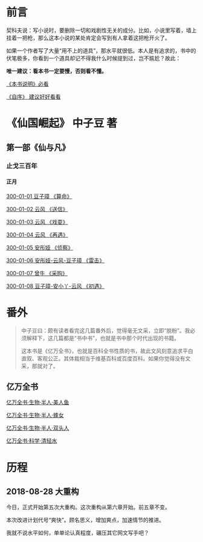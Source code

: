 # 前言

契科夫说：写小说时，要删除一切和戏剧性无关的成分。比如，小说里写着，墙上挂着一把枪，那么这本小说的某处肯定会写到有人拿着这把枪开火了。

如果一个作者写了大量“用不上的道具”，那水平就很低。本人是有追求的，书中的伏笔极多，你看到一个道具却记不得我什么时候提到过，岂不尴尬？故此：

**唯一建议：看本书一定要慢，否则看不懂。**

[《本书说明》必看 ](https://github.com/zhy1378/RiseOfGodsNation)

[《自序》 建议好好看看](https://github.com/zhy1378/RiseOfGodsNation/blob/master/Preface.md)

# 《仙国崛起》 中子豆 著  
## 第一部《仙与凡》  
### 止戈三百年
#### 正月

[300-01-01 豆子璋 《算命》](https://github.com/zhy1378/RiseOfGodsNation/blob/master/1.Im-AndMortal/300/01/01DZZ.md)

[300-01-02 云风 《送信》](https://github.com/zhy1378/RiseOfGodsNation/blob/master/1.Im-AndMortal/300/01/02YF.md)

[300-01-03 云风 《戏耍》](https://github.com/zhy1378/RiseOfGodsNation/blob/master/1.Im-AndMortal/300/01/03YF.md)

[300-01-04 云风 《再遇》](https://github.com/zhy1378/RiseOfGodsNation/blob/master/1.Im-AndMortal/300/01/04YF.md)

[300-01-05 安彤娅 《侦察》](https://github.com/zhy1378/RiseOfGodsNation/blob/master/1.Im-AndMortal/300/01/05ATY.md)

[300-01-06 安彤娅-云风-豆子璋 《雷击》](https://github.com/zhy1378/RiseOfGodsNation/blob/master/1.Im-AndMortal/300/01/06.md)

[300-01-07 曾牛 《采购》](https://github.com/zhy1378/RiseOfGodsNation/blob/master/1.Im-AndMortal/300/01/07.md)

[300-01-08 豆子璋-安小丫-云风 《初遇》](https://github.com/zhy1378/RiseOfGodsNation/blob/master/1.Im-AndMortal/300/01/08.md)


# 番外

> 中子豆曰：颇有读者看完这几篇番外后，觉得毫无文采，立即“脱粉”。我必须解释下，这几篇都是“书中书”，也就是书中那个时代出现的书籍。
>
> 这本书是《亿万全书》，也就是百科全书性质的书，故此文风刻意追求平白直叙、客观公正。其体裁相当于维基百科或百度百科。如果你觉得没有文采，那就对了。

## 亿万全书

[亿万全书·生物·半人·美人鱼](https://github.com/zhy1378/RiseOfGodsNation/blob/master/Terasks/Biology/半人/美人鱼.md)

[亿万全书·生物·半人·蜂女](https://github.com/zhy1378/RiseOfGodsNation/blob/master/Terasks/Biology/半人/蜂女.md)

[亿万全书·生物·半人·双头人](https://github.com/zhy1378/RiseOfGodsNation/blob/master/Terasks/Biology/半人/双头人.md)

[亿万全书·科学·清轻水](https://github.com/zhy1378/RiseOfGodsNation/blob/master/Terasks/Science/清轻水.md)

# 历程

## 2018-08-28 大重构

今日，正式开始第五次大重构。这次重构从第六章开始。前五章不变。

本次改进计划代号“爽快”。顾名思义，增加爽点，加速情节的推进。

我就不说水平如何，单单论认真程度，碾压其它网文写手吧？